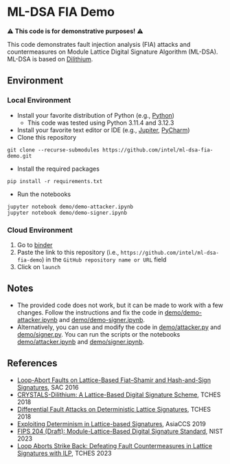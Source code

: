 # ML-DSA FIA Demo
:warning: **This code is for demonstrative purposes!** :warning:

This code demonstrates fault injection analysis (FIA) attacks and countermeasures on Module Lattice Digital Signature Algorithm 
(ML-DSA). ML-DSA is based on [Dilithium](https://pq-crystals.org/dilithium/).

## Environment

### Local Environment
* Install your favorite distribution of Python (e.g., [Python](https://www.python.org/downloads/))
  * This code was tested using Python 3.11.4 and 3.12.3
* Install your favorite text editor or IDE (e.g., [Jupiter](https://jupyter.org/install), [PyCharm](https://www.jetbrains.com/pycharm/download/?section=windows))
* Clone this repository
```commandline
git clone --recurse-submodules https://github.com/intel/ml-dsa-fia-demo.git
```
* Install the required packages
```commandline
pip install -r requirements.txt
```
* Run the notebooks
```commandline
jupyter notebook demo/demo-attacker.ipynb
jupyter notebook demo/demo-signer.ipynb
```

### Cloud Environment
1. Go to [binder](https://mybinder.org/)
2. Paste the link to this repository (i.e., `https://github.com/intel/ml-dsa-fia-demo`) in the `GitHub repository name or URL` field
3. Click on `launch`

## Notes
* The provided code does not work, but it can be made to work with a few changes. Follow the instructions and fix the code in [demo/demo-attacker.ipynb](demo/demo-attacker.ipynb) and [demo/demo-signer.ipynb](demo/demo-signer.ipynb).
* Alternatively, you can use and modify the code in [demo/attacker.py](demo/attacker.py) and [demo/signer.py](demo/signer.py). You can run the scripts or the notebooks [demo/attacker.ipynb](demo/attacker.ipynb) and [demo/signer.ipynb](demo/signer.ipynb).

## References
* [Loop-Abort Faults on Lattice-Based Fiat–Shamir and Hash-and-Sign Signatures](https://eprint.iacr.org/2016/449.pdf), SAC 2016
* [CRYSTALS-Dilithium: A Lattice-Based Digital Signature Scheme](https://tches.iacr.org/index.php/TCHES/article/view/839/791), TCHES 2018
* [Differential Fault Attacks on Deterministic Lattice Signatures](https://eprint.iacr.org/2018/355.pdf), TCHES 2018
* [Exploiting Determinism in Lattice-based Signatures](https://eprint.iacr.org/2019/769.pdf), AsiaCCS 2019
* [FIPS 204 (Draft): Module-Lattice-Based Digital Signature Standard](https://nvlpubs.nist.gov/nistpubs/FIPS/NIST.FIPS.204.ipd.pdf), NIST 2023
* [Loop Aborts Strike Back: Defeating Fault Countermeasures in Lattice Signatures with ILP](https://tches.iacr.org/index.php/TCHES/article/view/11170/10609), TCHES 2023
